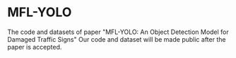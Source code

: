 # MFL-YOLO
The code and datasets of paper "MFL-YOLO: An Object Detection Model for Damaged Traffic Signs"
Our code and dataset will be made public after the paper is accepted.
